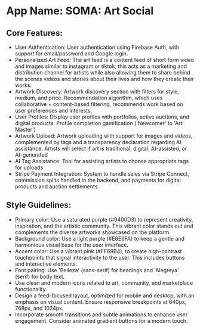 # **App Name**: SOMA: Art Social

## Core Features:

- User Authentication: User authentication using Firebase Auth, with support for email/password and Google login.
- Personalized Art Feed: The art feed is a content feed of short form video and images similar to instagram or tiktok, this acts as a marketing and distribution channel for artists while also allowing them to share behind the scenes videos and stories about their lives and how they create their works.
- Artwork Discovery: Artwork discovery section with filters for style, medium, and price. Recommendation algorithm, which uses collaborative + content-based filtering, recommends work based on user preferences and interests.
- User Profiles: Display user profiles with portfolios, active auctions, and digital products. Profile completion gamification ('Newcomer' to 'Art Master')
- Artwork Upload: Artwork uploading with support for images and videos, complemented by tags and a transparency declaration regarding AI assistance. Artists will select if art is traditional, digital, AI-assisted, or AI-generated
- AI Tag Assistance: Tool for assisting artists to choose appropriate tags for uploads
- Stripe Payment Integration: System to handle sales via Stripe Connect, commission splits handled in the backend, and payments for digital products and auction settlements.

## Style Guidelines:

- Primary color: Use a saturated purple (#9400D3) to represent creativity, inspiration, and the artistic community. This vibrant color stands out and complements the diverse artworks showcased on the platform.
- Background color: Use a light purple (#E6E6FA) to keep a gentle and harmonious visual base for the user interface.
- Accent color: Use a vibrant pink (#FF69B4), to create high-contrast touchpoints that signal interactivity to the user. This includes buttons and interactive elements.
- Font pairing: Use 'Belleza' (sans-serif) for headings and 'Alegreya' (serif) for body text.
- Use clean and modern icons related to art, community, and marketplace functionality.
- Design a feed-focused layout, optimized for mobile and desktop, with an emphasis on visual content. Ensure responsive breakpoints at 640px, 768px, and 1024px.
- Incorporate smooth transitions and subtle animations to enhance user engagement. Consider animated gradient buttons for a modern touch.